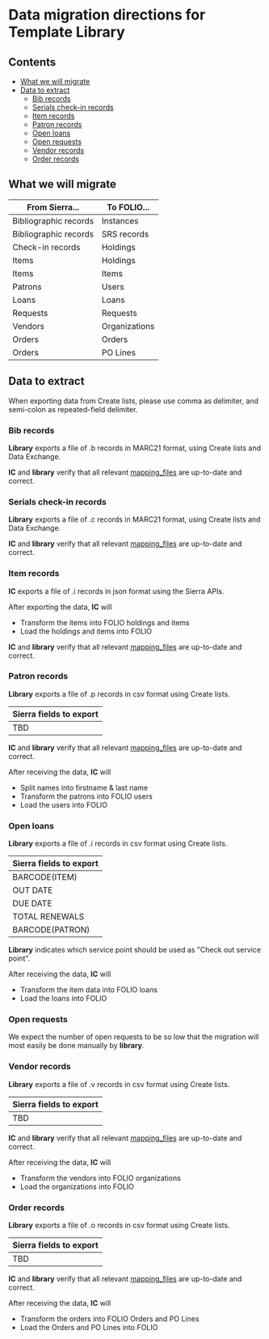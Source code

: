 # Data migration directions for Template Library

## Contents
* [What we will migrate](#what-we-will-migrate)
* [Data to extract](#data-to-extract)
  * [Bib records](#bib-records)
  * [Serials check-in records](#serials-check-in-records)
  * [Item records](#item-records)
  * [Patron records](#patron-records)
  * [Open loans](#bib-records)
  * [Open requests](open-requests)
  * [Vendor records](vendor-records)
  * [Order records](order-records)  

## What we will migrate
|From Sierra...|To FOLIO...|
|---|---|
|Bibliographic records|Instances|
|Bibliographic records|SRS records|
|Check-in records|Holdings|
|Items|Holdings|
|Items|Items|
|Patrons|Users|
|Loans|Loans|
|Requests|Requests|
|Vendors|Organizations|
|Orders|Orders|
|Orders|PO Lines|



## Data to extract
When exporting data from Create lists, please use comma as delimiter, and semi-colon as repeated-field delimiter.

### Bib records
**Library** exports a file of .b records in MARC21 format, using Create lists and Data Exchange.

**IC** and **library** verify that all relevant [mapping_files](mapping_files) are up-to-date and correct.

### Serials check-in records
**Library** exports a file of .c records in MARC21 format, using Create lists and Data Exchange.

**IC** and **library** verify that all relevant [mapping_files](mapping_files) are up-to-date and correct.

### Item records
**IC** exports a file of .i records in json format using the Sierra APIs.

After exporting the data, **IC** will
- Transform the items into FOLIO holdings and items
- Load the holdings and items into FOLIO

**IC** and **library** verify that all relevant [mapping_files](mapping_files) are up-to-date and correct.

### Patron records
**Library** exports a file of .p records in csv format using Create lists. 

|Sierra fields to export|
|---|
|TBD|

**IC** and **library** verify that all relevant [mapping_files](mapping_files) are up-to-date and correct.

After receiving the data, **IC** will
- Split names into firstname & last name
- Transform the patrons into FOLIO users
- Load the users into FOLIO

### Open loans
**Library** exports a file of .i records in csv format using Create lists. 

|Sierra fields to export|
|---|
|BARCODE(ITEM)|
|OUT DATE|
|DUE DATE|
|TOTAL RENEWALS|
|BARCODE(PATRON)|

**Library** indicates which service point should be used as "Check out service point".

After receiving the data, **IC** will
- Transform the item data into FOLIO loans
- Load the loans into FOLIO

### Open requests
We expect the number of open requests to be so low that the migration will most easily be done manually by **library**.

### Vendor records
**Library** exports a file of .v records in csv format using Create lists. 

|Sierra fields to export|
|---|
|TBD|

**IC** and **library** verify that all relevant [mapping_files](mapping_files) are up-to-date and correct.

After receiving the data, **IC** will
- Transform the vendors into FOLIO organizations
- Load the organizations into FOLIO

### Order records
**Library** exports a file of .o records in csv format using Create lists. 

|Sierra fields to export|
|---|
|TBD|

**IC** and **library** verify that all relevant [mapping_files](mapping_files) are up-to-date and correct.

After receiving the data, **IC** will
- Transform the orders into FOLIO Orders and PO Lines
- Load the Orders and PO Lines into FOLIO

